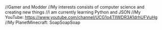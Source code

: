//Gamer and Modder
//My interests consists of computer science and creating new things
//I am currently learning Python and JSON
//My YouTube: https://www.youtube.com/channel/UCG1o4TIlWDR3A1drhUFVuHg
//My PlanetMinecraft: SoapSoapSoap
